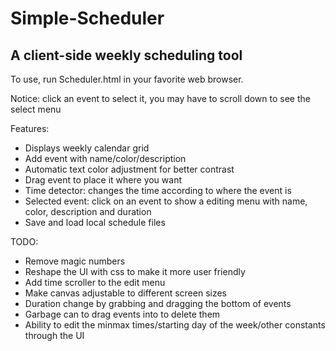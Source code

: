 # Simple-Scheduler

## A client-side weekly scheduling tool

To use, run Scheduler.html in your favorite web browser.

Notice: click an event to select it, you may have to scroll down to see the select menu

Features:
 - Displays weekly calendar grid
 - Add event with name/color/description
 - Automatic text color adjustment for better contrast
 - Drag event to place it where you want
 - Time detector: changes the time according to where the event is
 - Selected event: click on an event to show a editing menu with name, color, description and duration
 - Save and load local schedule files

TODO:
 - Remove magic numbers
 - Reshape the UI with css to make it more user friendly
 - Add time scroller to the edit menu
 - Make canvas adjustable to different screen sizes
 - Duration change by grabbing and dragging the bottom of events
 - Garbage can to drag events into to delete them
 - Ability to edit the minmax times/starting day of the week/other constants through the UI

